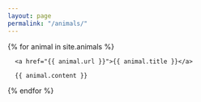 ```yaml
---
layout: page
permalink: "/animals/"
---
```


{% for animal in site.animals %}
    
      <a href="{{ animal.url }}">{{ animal.title }}</a>
	
      {{ animal.content }}
    
{% endfor %}


